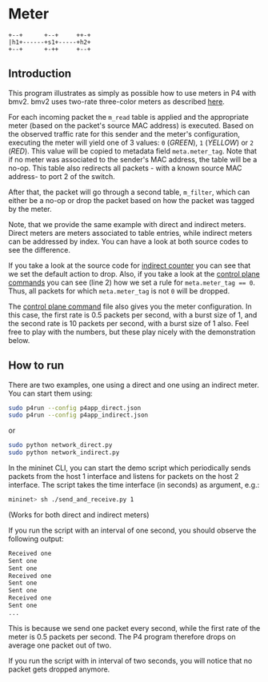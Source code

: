 # Meter

```
+--+      +--+     ++-+
|h1+------+s1+-----+h2+
+--+      +-++     +--+

```


## Introduction

This program illustrates as simply as possible how to use meters in P4 with
bmv2. bmv2 uses two-rate three-color meters as described
[here](https://tools.ietf.org/html/rfc2698).

For each incoming packet the `m_read` table is applied and the appropriate
meter (based on the packet's source MAC address) is executed. Based on the
observed traffic rate for this sender and the meter's configuration, executing
the meter will yield one of 3 values: `0` (*GREEN*), `1` (*YELLOW*) or `2`
(*RED*). This value will be copied to metadata field `meta.meter_tag`. Note that
if no meter was associated to the sender's MAC address, the table will be a
no-op. This table also redirects all packets - with a known source MAC address-
to port 2 of the switch.

After that, the packet will go through a second table, `m_filter`, which can
either be a no-op or drop the packet based on how the packet was tagged by the
meter. 

Note, that we provide the same example with direct and indirect meters. Direct
meters are meters associated to table entries, while indirect meters can be
addressed by index. You can have a look at both source codes to see the
difference. 

If you take a look at the source code for [indirect
counter](indirect_meter.p4#L94) you can see that we set the default action to
drop. Also, if you take a look at the [control plane
commands](indirect_commands.txt) you can see (line 2) how we set a rule for
`meta.meter_tag == 0`. Thus, all packets  for which `meta.meter_tag` is not `0`
will be dropped.

The [control plane command](indirect_commands.txt) file also gives you the meter
configuration. In this case, the first rate is 0.5 packets per second, with a
burst size of 1, and the second rate is 10 packets per second, with a burst size
of 1 also. Feel free to play with the numbers, but these play nicely with the
demonstration below.

## How to run

There are two examples, one using a direct and one using an indirect meter.
You can start them using:
```bash
sudo p4run --config p4app_direct.json
sudo p4run --config p4app_indirect.json
```

or
```bash
sudo python network_direct.py
sudo python network_indirect.py
```

In the mininet CLI, you can start the demo script which periodically
sends packets from the host 1 interface and listens for packets on the host 2
interface. The script takes the time interface (in seconds) as argument, e.g.:
```bash
mininet> sh ./send_and_receive.py 1
```

(Works for both direct and indirect meters)

If you run the script with an interval of one second, you should observe the
following output:
```bash
Received one
Sent one
Sent one
Received one
Sent one
Sent one
Received one
Sent one
...
```

This is because we send one packet every second, while the first rate of the
meter is 0.5 packets per second. The P4 program therefore drops on average one
packet out of two.

If you run the script with in interval of two seconds, you will notice that
no packet gets dropped anymore.
